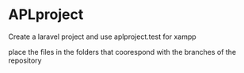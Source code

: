 # APLproject

Create a laravel project and use aplproject.test for xampp

place the files in the folders that coorespond with the branches of the repository
